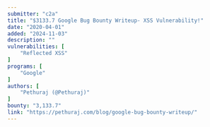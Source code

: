 ```yaml
---
submitter: "c2a"
title: "$3133.7 Google Bug Bounty Writeup- XSS Vulnerability!"
date: "2020-04-01"
added: "2024-11-03"
description: ""
vulnerabilities: [
    "Reflected XSS"
]
programs: [
    "Google"
]
authors: [
    "Pethuraj (@Pethuraj)"
]
bounty: "3,133.7"
link: "https://pethuraj.com/blog/google-bug-bounty-writeup/"
---
```




